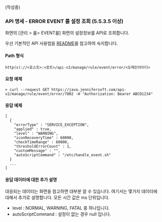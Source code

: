 (작성중)

### API 명세 - ERROR EVENT 룰 설정 조회 (5.5.3.5 이상)

화면의 [관리 > 룰> EVENT룰] 화면의 설정정보를 API로 조회합니다.

우선 기본적인 API 사용법을 [README](/README.md)를 참고하여 숙지합니다.

#### Path 형식
`http(s)://<호스트>:<포트>/api-v2/manage/rule/event/error/<도메인아이디>`
#### 요청 예제
`> curl --request GET https://java.jennifersoft.com/api-v2/manage/rule/event/error/7002 -H "Authorization: Bearer ABCD1234"`

#### 응답 예제
```
[
  {
    "errorType" : "SERVICE_EXCEPTION",
    "applied" : true,
    "level" : "WARNING",
    "iconRecoveryTime" : 60000,
    "checkTimeRange" : 60000,
    "thresholdErrorCount" : 1,
    "customMessage" : "",
    "autoScriptCommand" : "/etc/handle_event.sh"
  }
  ...
]
````

#### 응답 데이터에 대한 추가 설명
대응되는 데이터는 화면을 참고하면 대부분 알 수 있습니다. 여기서는 몇가지 데이터에 대해서 추가로 설명합니다. 모든 시간 값은 ms 단위입니다.
- level : NORMAL, WARNING, FATAL 중 하나입니다.
- autoScriptCommand : 설정이 없는 경우 null 입니다.







